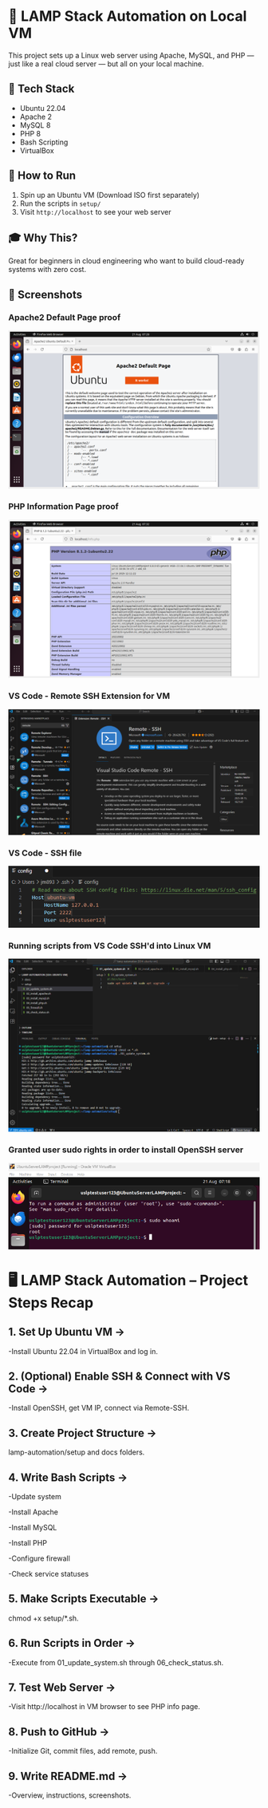 # 🐧 LAMP Stack Automation on Local VM

This project sets up a Linux web server using Apache, MySQL, and PHP — just like a real cloud server — but all on your local machine.

## 🔧 Tech Stack
- Ubuntu 22.04
- Apache 2
- MySQL 8
- PHP 8
- Bash Scripting
- VirtualBox

## 🚀 How to Run
1. Spin up an Ubuntu VM (Download ISO first separately)
2. Run the scripts in `setup/`
3. Visit `http://localhost` to see your web server

## 🎓 Why This?
Great for beginners in cloud engineering who want to build cloud-ready systems with zero cost.

## 📸 Screenshots

### Apache2 Default Page proof

![Apache2 Default Page proof](Apache2-Default-Page.png)

### PHP Information Page proof

![PHP Information Page proof](PHP-Info.png)

### VS Code - Remote SSH Extension for VM

![Remote SSH Extension](VSCode-Remote-SSH-Extension.png)

### VS Code - SSH file

![SSH file](VSCode-SSH.png)

### Running scripts from VS Code SSH'd into Linux VM

![Running scripts](Running-scripts.png)

### Granted user sudo rights in order to install OpenSSH server

![Amended root](Amended-root.png)

# 🖥 LAMP Stack Automation – Project Steps Recap

## 1. Set Up Ubuntu VM →

-Install Ubuntu 22.04 in VirtualBox and log in.

## 2. (Optional) Enable SSH & Connect with VS Code →

-Install OpenSSH, get VM IP, connect via Remote-SSH.

## 3. Create Project Structure →

lamp-automation/setup and docs folders.

## 4. Write Bash Scripts →

-Update system

-Install Apache

-Install MySQL

-Install PHP

-Configure firewall

-Check service statuses

## 5. Make Scripts Executable →

chmod +x setup/*.sh.

## 6. Run Scripts in Order →

-Execute from 01_update_system.sh through 06_check_status.sh.

## 7. Test Web Server →

-Visit http://localhost in VM browser to see PHP info page.

## 8. Push to GitHub →

-Initialize Git, commit files, add remote, push.

## 9. Write README.md →

-Overview, instructions, screenshots.

